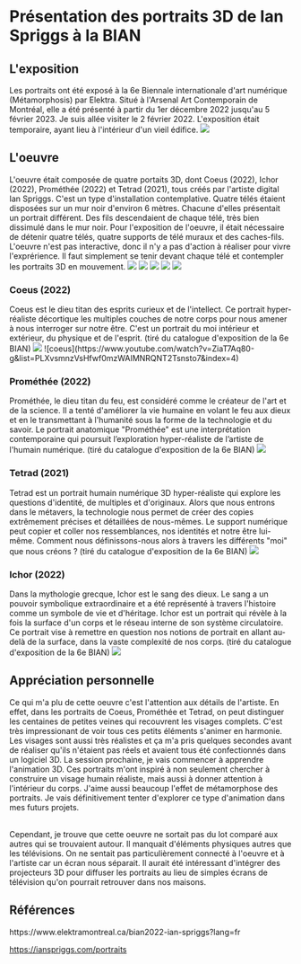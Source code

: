 <h1>Présentation des portraits 3D de Ian Spriggs à la BIAN</h1>
<h2>L'exposition</h2>
Les portraits ont été exposé à la 6e Biennale internationale d'art numérique (Métamorphosis) par Elektra. Situé à l'Arsenal Art Contemporain de Montréal, elle a été présenté à partir du 1er décembre 2022 jusqu'au 5 février 2023. Je suis allée visiter le 2 février 2022. L'exposition était temporaire, ayant lieu à l'intérieur d'un vieil édifice.
<img src="medias/affiche_bian.jpg">

<h2>L'oeuvre</h2>
L'oeuvre était composée de quatre portaits 3D, dont Coeus (2022), Ichor (2022), Prométhée (2022) et Tetrad (2021), tous créés par l'artiste digital Ian Spriggs. C'est un type d'installation contemplative. Quatre télés étaient disposées sur un mur noir d'environ 6 mètres. Chacune d'elles présentait un portrait différent. Des fils descendaient de chaque télé, très bien dissimulé dans le mur noir. Pour l'exposition de l'oeuvre, il était nécessaire de détenir quatre télés, quatre supports de télé muraux et des caches-fils. L'oeuvre n'est pas interactive, donc il n'y a pas d'action à réaliser pour vivre l'exprérience. Il faut simplement se tenir devant chaque télé et contempler les portraits 3D en mouvement.
<img src="medias/teles_vue_totale.jpg">
<img src="medias/cartel.jpg">
<img src="medias/teles_derriere.jpg">
<img src="medias/teles_fils_bas.jpg">
<img src="medias/schema.jpg">

<h3>Coeus (2022)</h3>
Coeus est le dieu titan des esprits curieux et de l'intellect. Ce portrait hyper-réaliste décortique les multiples couches de notre corps pour nous amener à nous interroger sur notre être. C'est un portrait du moi intérieur et extérieur, du physique et de l'esprit. (tiré du catalogue d'exposition de la 6e BIAN)
<img src="medias/portrait_coeus.jpg">
![coeus](https://www.youtube.com/watch?v=ZiaT7Aq80-g&list=PLXvsmnzVsHfwf0mzWAIMNRQNT2Tsnsto7&index=4)

<h3>Prométhée (2022)</h3>
Prométhée, le dieu titan du feu, est considéré comme le créateur de l'art et de la science. Il a tenté d'améliorer la vie humaine en volant le feu aux dieux et en le transmettant à l'humanité sous la forme de la technologie et du savoir. Le portrait anatomique "Prométhée" est une interprétation contemporaine qui poursuit l’exploration hyper-réaliste de l’artiste de l'humain numérique. (tiré du catalogue d'exposition de la 6e BIAN)
<img src="medias/portrait_prometheus.jpg">

<h3>Tetrad (2021)</h3>
Tetrad est un portrait humain numérique 3D hyper-réaliste qui explore les questions d'identité, de multiples et d'originaux. Alors que nous entrons dans le métavers, la technologie nous permet de créer des copies extrêmement précises et détaillées de nous-mêmes. Le support numérique peut copier et coller nos ressemblances, nos identités et notre être lui-même. Comment nous définissons-nous alors à travers les différents "moi" que nous créons ? (tiré du catalogue d'exposition de la 6e BIAN)
<img src="medias/portrait_tetrad.jpg">

<h3>Ichor (2022)</h3>
Dans la mythologie grecque, Ichor est le sang des dieux. Le sang a un pouvoir symbolique extraordinaire et a été représenté à travers l'histoire comme un symbole de vie et d'héritage. Ichor est un portrait qui révèle à la fois la surface d'un corps et le réseau interne de son système circulatoire. Ce portrait vise à remettre en question nos notions de portrait en allant au-delà de la surface, dans la vaste complexité de nos corps. (tiré du catalogue d'exposition de la 6e BIAN)
<img src="medias/portrait_ichor.jpg">

<h2>Appréciation personnelle</h2>
Ce qui m'a plu de cette oeuvre c'est l'attention aux détails de l'artiste. En effet, dans les portraits de Coeus, Prométhée et Tetrad, on peut distinguer les centaines de petites veines qui recouvrent les visages complets. C'est très impressionant de voir tous ces petits éléments s'animer en harmonie. Les visages sont aussi très réalistes et ça m'a pris quelques secondes avant de réaliser qu'ils n'étaient pas réels et avaient tous été confectionnés dans un logiciel 3D. La session prochaine, je vais commencer à apprendre l'animation 3D. Ces portraits m'ont inspiré à non seulement chercher à construire un visage humain réaliste, mais aussi à donner attention à l'intérieur du corps. J'aime aussi beaucoup l'effet de métamorphose des portraits. Je vais définitivement tenter d'explorer ce type d'animation dans mes futurs projets.

<br>Cependant, je trouve que cette oeuvre ne sortait pas du lot comparé aux autres qui se trouvaient autour. Il manquait d'éléments physiques autres que les télévisions. On ne sentait pas particulièrement connecté à l'oeuvre et à l'artiste car un écran nous séparait. Il aurait été intéressant d'intégrer des projecteurs 3D pour diffuser les portraits au lieu de simples écrans de télévision qu'on pourrait retrouver dans nos maisons.

<h2>Références</h2>
https://www.elektramontreal.ca/bian2022-ian-spriggs?lang=fr

https://ianspriggs.com/portraits
